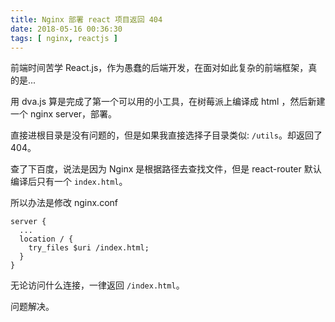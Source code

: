 ```yaml
---
title: Nginx 部署 react 项目返回 404
date: 2018-05-16 00:36:30
tags: [ nginx, reactjs ]
---
```


前端时间苦学 React.js，作为愚蠢的后端开发，在面对如此复杂的前端框架，真的是...



用 dva.js 算是完成了第一个可以用的小工具，在树莓派上编译成 html ，然后新建一个 nginx server，部署。



直接进根目录是没有问题的，但是如果我直接选择子目录类似: `/utils`。却返回了 404。



查了下百度，说法是因为 Nginx 是根据路径去查找文件，但是 react-router 默认编译后只有一个 `index.html`。



所以办法是修改 nginx.conf

```nginx
server {  
  ...
  location / {
    try_files $uri /index.html;
  }
}
```

无论访问什么连接，一律返回 `/index.html`。

问题解决。
